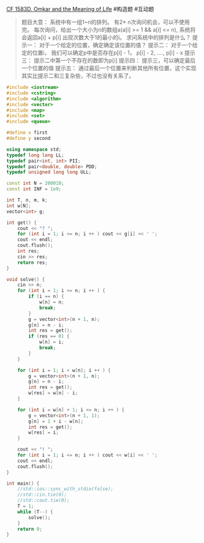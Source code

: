 [CF 1583D. Omkar and the Meaning of Life](https://codeforces.com/problemset/problem/1583/D)
#构造题 #互动题 
> 题目大意：
> 	系统中有一组1~n的排列。
> 	有2* n次询问机会，可以不使用完。
> 	每次询问，给出一个大小为n的数组a(a[i] >= 1 && a[i] <= n), 系统将会返回a[i] + p[i] 出现次数大于1的最小的i。
> 	求问系统中的排列是什么？
> 提示一：
> 	对于一个给定的位置，确定确定该位置的值？
> 提示二：
> 	对于一个给定的位置i， 我们可以确定p中是否存在p[i] - 1， p[i] - 2, ...., p[i] - x
> 提示三：
> 	提示二中第一个不存在的数即为p[i]
> 提示四：
		提示三，可以确定最后一个位置的值
> 提示五：
> 	通过最后一个位置来判断其他所有位置，这个实现其实比提示二和三复杂些，不过也没有关系了。

~~~c++
#include <iostream>
#include <cstring>
#include <algorithm>
#include <vector>
#include <map>
#include <set>
#include <queue>

#define x first
#define y second

using namespace std;
typedef long long LL;
typedef pair<int, int> PII;
typedef pair<double, double> PDD;
typedef unsigned long long ULL;

const int N = 200010;
const int INF = 1e9;

int T, n, m, k;
int w[N];
vector<int> g;

int get() {
    cout << "? ";
    for (int i = 1; i <= n; i ++ ) cout << g[i] << ' ';
    cout << endl;
    cout.flush();
    int res;
    cin >> res;
    return res;
}

void solve() {
    cin >> n;
    for (int i = 1; i <= n; i ++ ) {
        if (i == n) {
            w[n] = n;
            break;
        }
        g = vector<int>(n + 1, n);
        g[n] = n - i;
        int res = get();
        if (res == 0) {
            w[n] = i;
            break;
        }
    }

    for (int i = 1; i < w[n]; i ++ ) {
        g = vector<int>(n + 1, n);
        g[n] = n - i;
        int res = get();
        w[res] = w[n] - i;
    }

    for (int i = w[n] + 1; i <= n; i ++ ) {
        g = vector<int>(n + 1, 1);
        g[n] = 1 + i - w[n];
        int res = get();
        w[res] = i;
    }

    cout << "! ";
    for (int i = 1; i <= n; i ++ ) cout << w[i] << ' ';
    cout << endl;
    cout.flush();
}

int main() {
    //std::ios::sync_with_stdio(false);
    //std::cin.tie(0);
    //std::cout.tie(0);
    T = 1;
    while (T--) {
        solve();
    }
    return 0;
}
~~~